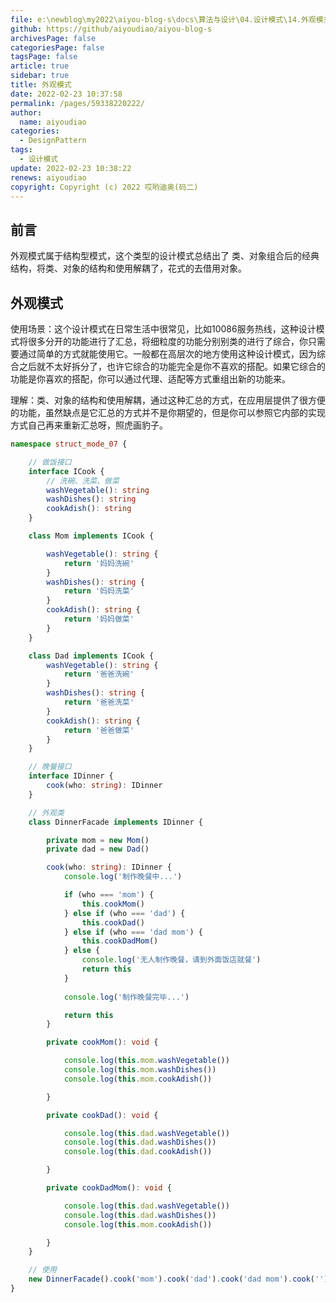 ```yaml
---
file: e:\newblog\my2022\aiyou-blog-s\docs\算法与设计\04.设计模式\14.外观模式.md
github: https://github/aiyoudiao/aiyou-blog-s
archivesPage: false
categoriesPage: false
tagsPage: false
article: true
sidebar: true
title: 外观模式
date: 2022-02-23 10:37:58
permalink: /pages/59338220222/
author: 
  name: aiyoudiao
categories: 
  - DesignPattern
tags: 
  - 设计模式
update: 2022-02-23 10:38:22
renews: aiyoudiao
copyright: Copyright (c) 2022 哎哟迪奥(码二)
---
```



## 前言

外观模式属于结构型模式，这个类型的设计模式总结出了 类、对象组合后的经典结构，将类、对象的结构和使用解耦了，花式的去借用对象。

## 外观模式

使用场景：这个设计模式在日常生活中很常见，比如10086服务热线，这种设计模式将很多分开的功能进行了汇总，将细粒度的功能分别别类的进行了综合，你只需要通过简单的方式就能使用它。一般都在高层次的地方使用这种设计模式，因为综合之后就不太好拆分了，也许它综合的功能完全是你不喜欢的搭配。如果它综合的功能是你喜欢的搭配，你可以通过代理、适配等方式重组出新的功能来。

<!-- more -->

理解：类、对象的结构和使用解耦，通过这种汇总的方式，在应用层提供了很方便的功能，虽然缺点是它汇总的方式并不是你期望的，但是你可以参照它内部的实现方式自己再来重新汇总呀，照虎画豹子。


```ts
namespace struct_mode_07 {

    // 做饭接口
    interface ICook {
        // 洗碗、洗菜、做菜
        washVegetable(): string
        washDishes(): string
        cookAdish(): string
    }

    class Mom implements ICook {

        washVegetable(): string {
            return '妈妈洗碗'
        }
        washDishes(): string {
            return '妈妈洗菜'
        }
        cookAdish(): string {
            return '妈妈做菜'
        }
    }

    class Dad implements ICook {
        washVegetable(): string {
            return '爸爸洗碗'
        }
        washDishes(): string {
            return '爸爸洗菜'
        }
        cookAdish(): string {
            return '爸爸做菜'
        }
    }

    // 晚餐接口
    interface IDinner {
        cook(who: string): IDinner
    }

    // 外观类
    class DinnerFacade implements IDinner {

        private mom = new Mom()
        private dad = new Dad()

        cook(who: string): IDinner {
            console.log('制作晚餐中...')

            if (who === 'mom') {
                this.cookMom()
            } else if (who === 'dad') {
                this.cookDad()
            } else if (who === 'dad mom') {
                this.cookDadMom()
            } else {
                console.log('无人制作晚餐，请到外面饭店就餐')
                return this
            }
            
            console.log('制作晚餐完毕...')

            return this
        }

        private cookMom(): void {

            console.log(this.mom.washVegetable())
            console.log(this.mom.washDishes())
            console.log(this.mom.cookAdish())

        }

        private cookDad(): void {

            console.log(this.dad.washVegetable())
            console.log(this.dad.washDishes())
            console.log(this.dad.cookAdish())

        }

        private cookDadMom(): void {

            console.log(this.dad.washVegetable())
            console.log(this.dad.washDishes())
            console.log(this.mom.cookAdish())

        }
    }

    // 使用
    new DinnerFacade().cook('mom').cook('dad').cook('dad mom').cook('')
}
```
